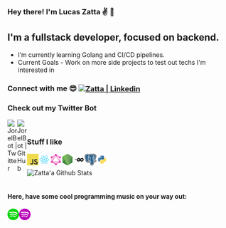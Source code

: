 ### Hey there! I'm Lucas Zatta ✌️ 🍃

## I'm a fullstack developer, focused on backend.

- I’m currently learning Golang and CI/CD pipelines.
- Current Goals - Work on more side projects to test out techs I'm interested in

### Connect with me 😎 [<img align="center" alt="Zatta | Linkedin" width="22px" src="https://cdn.jsdelivr.net/npm/simple-icons@v3/icons/linkedin.svg" />][linkedin]


### Check out my Twitter Bot 
[<img align="left" alt="JorelBot | Twitter" width="22px" src="https://cdn.jsdelivr.net/npm/simple-icons@3.13.0/icons/twitter.svg" />][JorelBotTwitter]
[<img align="left" alt="JorelBot | GitHub" width="22px" src="https://cdn.jsdelivr.net/npm/simple-icons@3.13.0/icons/github.svg" />][JorelBotRepo]
<br />

### Stuff I like

<img align="left" alt="JavaScript" width="26px" src="https://raw.githubusercontent.com/github/explore/80688e429a7d4ef2fca1e82350fe8e3517d3494d/topics/javascript/javascript.png" />
<img align="left" alt="React" width="26px" src="https://raw.githubusercontent.com/github/explore/80688e429a7d4ef2fca1e82350fe8e3517d3494d/topics/react/react.png" />
<img align="left" alt="GraphQL" width="26px" src="https://raw.githubusercontent.com/github/explore/80688e429a7d4ef2fca1e82350fe8e3517d3494d/topics/graphql/graphql.png" />
<img align="left" alt="Node.js" width="26px" src="https://raw.githubusercontent.com/github/explore/80688e429a7d4ef2fca1e82350fe8e3517d3494d/topics/nodejs/nodejs.png" />
<img align="left" alt="Go" width="26px" src="https://raw.githubusercontent.com/github/explore/80688e429a7d4ef2fca1e82350fe8e3517d3494d/topics/go/go.png" />
<img align="left" alt="Postgres" width="26px" src="https://raw.githubusercontent.com/github/explore/80688e429a7d4ef2fca1e82350fe8e3517d3494d/topics/postgresql/postgresql.png" />
<img align="left" alt="Python" width="26px" src="https://raw.githubusercontent.com/github/explore/80688e429a7d4ef2fca1e82350fe8e3517d3494d/topics/python/python.png" />


<br />
<br />
<img align="left" alt="Zatta'a Github Stats" src="https://github-readme-stats.vercel.app/api?username=LucasZatta&show_icons=true&hide_border=true" />
<br />
<br />

#### Here, have some cool programming music on your way out:

<div>
  
[<img align="left"  alt="Spotify pl 1" width="26px" src="assets/greensptfy.svg" />][spotifylink1]
[<img align="left" alt="Postgres pl 2" width="26px" src="assets/TLOP4.svg" />][spotifylink2]

</div>

[linkedin]: https://www.linkedin.com/in/lucaszatta/
[spotifylink1]: https://open.spotify.com/playlist/46KxCYstSaUVGFROMDPCgs?si=299cca2e305d4ec9
[spotifylink2]: https://open.spotify.com/playlist/6rz6uZGI2sewkwBpOrICSY?si=55491610fad74c22
[JorelBotTwitter]:https://twitter.com/BotJorel
[JorelBotRepo]:https://github.com/LucasZatta/TwitterFrameBot
